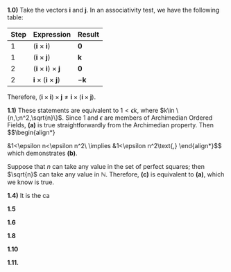 
**1.0)** Take the vectors $\textbf{i}$ and $\textbf{j}$. In an associativity test, we have the following table:

| Step | Expression                                     | Result        |
| ---- | ---------------------------------------------- | ------------- |
| 1    | $(\textbf{i}\times\textbf{i})$                 | $\textbf{0}$  |
| 1    | $(\textbf{i}\times\textbf{j})$                 | $\textbf{k}$  |
| 2    | $(\textbf{i}\times\textbf{i})\times\textbf{j}$ | $\textbf{0}$  |
| 2    | $\textbf{i}\times(\textbf{i}\times\textbf{j})$ | $-\textbf{k}$ |

Therefore, $(\textbf{i}\times\textbf{i})\times\textbf{j}\neq\textbf{i}\times(\textbf{i}\times\textbf{j})$. 

**1.1)** These statements are equivalent to $1<\epsilon k$, where $k\in \{n,\;n^2,\sqrt{n}\}$. Since $1$ and $\epsilon$ are members of Archimedian Ordered Fields, **(a)** is true straightforwardly from the Archimedian property. Then 
$$\begin{align*}

&1<\epsilon n<\epsilon n^2\\
\implies &1<\epsilon n^2\text{,}
\end{align*}$$
which demonstrates **(b)**. 

Suppose that $n$ can take any value in the set of perfect squares; then $\sqrt{n}$ can take any value in $\mathbb{N}$. Therefore, **(c)** is equivalent to **(a)**, which we know is true. 

**1.4)** It is the ca

**1.5**



**1.6**



**1.8**



**1.10**



**1.11.**

